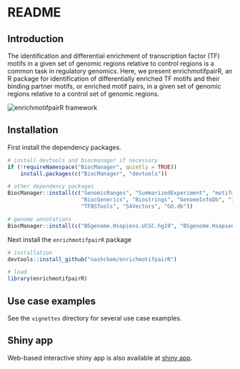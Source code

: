 README
================

## Introduction

The identification and differential enrichment of transcription factor
(TF) motifs in a given set of genomic regions relative to control
regions is a common task in regulatory genomics. Here, we present
enrichmotifpairR, an R package for identification of differentially
enriched TF motifs and their binding partner motifs, or enriched motif
pairs, in a given set of genomic regions relative to a control set of
genomic regions.

![enrichmotifpairR framework](supple_Figure1.png)

## Installation

First install the dependency packages.

``` r
# install devtools and biocmanager if necessary
if (!requireNamespace("BiocManager", quietly = TRUE))
    install.packages(c("BiocManager", "devtools"))

# other dependency packages
BiocManager::install(c("GenomicRanges", "SummarizedExperiment", "motifmatchr", 
                       "BiocGenerics", "Biostrings", "GenomeInfoDb", "IRanges",
                       "TFBSTools", "S4Vectors", "GO.db"))

# genome annotations
BiocManager::install(c("BSgenome.Hsapiens.UCSC.hg19", "BSgenome.Hsapiens.UCSC.hg38")


```

Next install the `enrichmotifpairR` package

``` r
# installation
devtools::install_github("nashchem/enrichmotifpairR")

# load
library(enrichmotifpairR)
```

## Use case examples

See the `vignettes` directory for several use case examples.


## Shiny app
Web-based interactive shiny app is also available at [shiny app](https://hawkinslab.shinyapps.io/EnrichMotifPair/).


